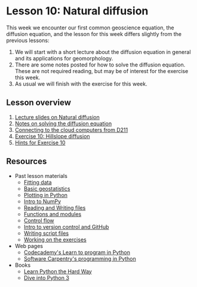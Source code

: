 # Lesson 10: Natural diffusion
This week we encounter our first common geoscience equation, the diffusion equation, and the lesson for this week differs slightly from the previous lessons:

1. We will start with a short lecture about the diffusion equation in general and its applications for geomorphology.
2. There are some notes posted for how to solve the diffusion equation.
These are not required reading, but may be of interest for the exercise this week.
3. As usual we will finish with the exercise for this week.

## Lesson overview

1. [Lecture slides on Natural diffusion](Lesson/Natural-diffusion-lecture-slides.pdf)
2. [Notes on solving the diffusion equation](Lesson/Solving-the-diffusion-equation-notes.pdf)
3. [Connecting to the cloud computers from D211](Lesson/connecting-to-cloud.md)
4. [Exercise 10: Hillslope diffusion]()
5. [Hints for Exercise 10](Lesson/hints.md)

## Resources
- Past lesson materials
  - [Fitting data](https://github.com/Intro-Quantitative-Geology/Lesson-9-Fitting-data)
  - [Basic geostatistics](https://github.com/Intro-Quantitative-Geology/Lesson-8-Basic-geostatistics)
  - [Plotting in Python](https://github.com/Python-for-geo-people/Lesson-7-Plotting)
  - [Intro to NumPy](https://github.com/Python-for-geo-people/Lesson-6-Intro-to-NumPy/blob/master/Lesson/intro-to-numpy.md)
  - [Reading and Writing files](https://github.com/Python-for-geo-people/Lesson-5-Reading-Writing)
  - [Functions and modules](https://github.com/Python-for-geo-people/Functions-and-modules)
  - [Control flow](https://github.com/Python-for-geo-people/Control-flow)
  - [Intro to version control and GitHub](https://github.com/Python-for-geo-people/Diving-into-Python/tree/master/Lesson/intro-to-GitHub.md)
  - [Writing script files](https://github.com/Python-for-geo-people/Diving-into-Python/tree/master/Lesson/writing-scripts.md)
  - [Working on the exercises](https://github.com/Python-for-geo-people/Diving-into-Python/tree/master/Lesson/working-on-assignment.md)
- Web pages
  - [Codecademy's Learn to program in Python](https://www.codecademy.com/learn/python)
  - [Software Carpentry's programming in Python](https://swcarpentry.github.io/python-novice-inflammation/)
- Books
  - [Learn Python the Hard Way](http://learnpythonthehardway.org/book/)
  - [Dive into Python 3](http://www.diveinto.org/python3/)

